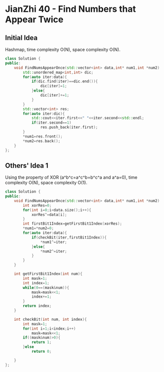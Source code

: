 # JianZhi 40 - Find Numbers that Appear Twice

## Initial Idea
Hashmap, time complexity O(N), space complexity O(N).

```c++
class Solution {
public:
    void FindNumsAppearOnce(std::vector<int> data,int* num1,int *num2) {
        std::unordered_map<int,int> dic;
        for(auto iter:data){
            if(dic.find(iter)==dic.end()){
                dic[iter]=1;
            }else{
                dic[iter]+=1;
            }
        }
        std::vector<int> res;
        for(auto iter:dic){
            std::cout<<iter.first<<" "<<iter.second<<std::endl;
            if(iter.second==1)
                res.push_back(iter.first);
        }
        *num1=res.front();
        *num2=res.back();
    }
};
```

## Others' Idea 1
Using the property of XOR (a^b^c=a^c^b=b^c^a and a^a=0), time complexity O(N), space complexity O(1).
```c++
class Solution {
public:
    void FindNumsAppearOnce(std::vector<int> data,int* num1,int *num2) {
        int xorRes=0;
        for(int i=0;i<data.size();i++){
            xorRes^=data[i];
        }
        int firstBit1Index=getFirstBit1Index(xorRes);
        *num1=*num2=0;
        for(auto iter:data){
            if(checkBit(iter,firstBit1Index)){
                *num1^=iter;
            }else{
                *num2^=iter;
            }
        }
    }

    int getFirstBit1Index(int num){
        int mask=1;
        int index=1;
        while(0==(mask&num)){
            mask=mask<<1;
            index+=1;
        }
        return index;
    }

    int checkBit(int num, int index){
        int mask=1;
        for(int i=1;i<index;i++)
            mask=mask<<1;
        if((mask&num)>0){
            return 1;
        }else
            return 0;

    }
};
```